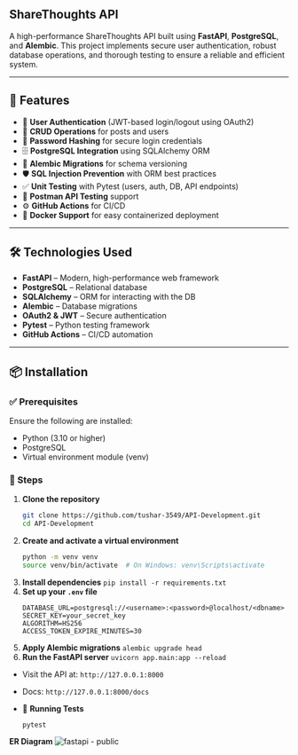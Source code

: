 ##  ShareThoughts API

A high-performance ShareThoughts API built using **FastAPI**, **PostgreSQL**, and **Alembic**. This project implements secure user authentication, robust database operations, and thorough testing to ensure a reliable and efficient system.

---

## 🚀 Features

- 🔐 **User Authentication** (JWT-based login/logout using OAuth2)
- 📝 **CRUD Operations** for posts and users
- 🔑 **Password Hashing** for secure login credentials
- 🗄️ **PostgreSQL Integration** using SQLAlchemy ORM
- 🔄 **Alembic Migrations** for schema versioning
- 🛡️ **SQL Injection Prevention** with ORM best practices
- ✅ **Unit Testing** with Pytest (users, auth, DB, API endpoints)
- 🧪 **Postman API Testing** support
- ⚙️ **GitHub Actions** for CI/CD
- 🐳 **Docker Support** for easy containerized deployment

---

## 🛠️ Technologies Used

- **FastAPI** – Modern, high-performance web framework
- **PostgreSQL** – Relational database
- **SQLAlchemy** – ORM for interacting with the DB
- **Alembic** – Database migrations
- **OAuth2 & JWT** – Secure authentication
- **Pytest** – Python testing framework
- **GitHub Actions** – CI/CD automation

---

## 📦 Installation

### ✅ Prerequisites

Ensure the following are installed:

- Python (3.10 or higher)
- PostgreSQL
- Virtual environment module (venv)

### 🔧 Steps

1. **Clone the repository**
   ```bash
   git clone https://github.com/tushar-3549/API-Development.git
   cd API-Development
   ```
2. **Create and activate a virtual environment**
   ```bash
   python -m venv venv
   source venv/bin/activate  # On Windows: venv\Scripts\activate
   ```
3. **Install dependencies**
   `pip install -r requirements.txt`
4. **Set up your `.env` file**
   ```
   DATABASE_URL=postgresql://<username>:<password>@localhost/<dbname>
   SECRET_KEY=your_secret_key
   ALGORITHM=HS256
   ACCESS_TOKEN_EXPIRE_MINUTES=30
   ```
5. **Apply Alembic migrations**
   `alembic upgrade head`
6. **Run the FastAPI server**
   `uvicorn app.main:app --reload`
- Visit the API at: `http://127.0.0.1:8000`
- Docs: `http://127.0.0.1:8000/docs`
- 🧪 **Running Tests**
  
  ```pytest```

**ER Diagram**
![fastapi - public](https://github.com/user-attachments/assets/fd5483ed-7abf-4943-a931-e8c9e365b17b)
